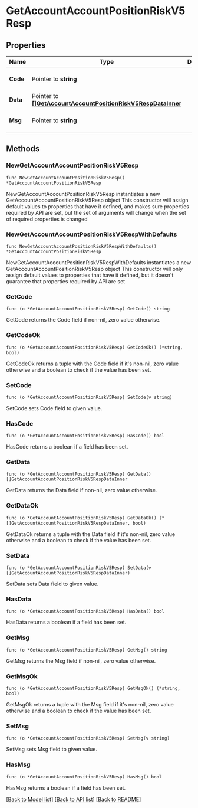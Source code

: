 # GetAccountAccountPositionRiskV5Resp

## Properties

Name | Type | Description | Notes
------------ | ------------- | ------------- | -------------
**Code** | Pointer to **string** |  | [optional] [default to ""]
**Data** | Pointer to [**[]GetAccountAccountPositionRiskV5RespDataInner**](GetAccountAccountPositionRiskV5RespDataInner.md) |  | [optional] 
**Msg** | Pointer to **string** |  | [optional] [default to ""]

## Methods

### NewGetAccountAccountPositionRiskV5Resp

`func NewGetAccountAccountPositionRiskV5Resp() *GetAccountAccountPositionRiskV5Resp`

NewGetAccountAccountPositionRiskV5Resp instantiates a new GetAccountAccountPositionRiskV5Resp object
This constructor will assign default values to properties that have it defined,
and makes sure properties required by API are set, but the set of arguments
will change when the set of required properties is changed

### NewGetAccountAccountPositionRiskV5RespWithDefaults

`func NewGetAccountAccountPositionRiskV5RespWithDefaults() *GetAccountAccountPositionRiskV5Resp`

NewGetAccountAccountPositionRiskV5RespWithDefaults instantiates a new GetAccountAccountPositionRiskV5Resp object
This constructor will only assign default values to properties that have it defined,
but it doesn't guarantee that properties required by API are set

### GetCode

`func (o *GetAccountAccountPositionRiskV5Resp) GetCode() string`

GetCode returns the Code field if non-nil, zero value otherwise.

### GetCodeOk

`func (o *GetAccountAccountPositionRiskV5Resp) GetCodeOk() (*string, bool)`

GetCodeOk returns a tuple with the Code field if it's non-nil, zero value otherwise
and a boolean to check if the value has been set.

### SetCode

`func (o *GetAccountAccountPositionRiskV5Resp) SetCode(v string)`

SetCode sets Code field to given value.

### HasCode

`func (o *GetAccountAccountPositionRiskV5Resp) HasCode() bool`

HasCode returns a boolean if a field has been set.

### GetData

`func (o *GetAccountAccountPositionRiskV5Resp) GetData() []GetAccountAccountPositionRiskV5RespDataInner`

GetData returns the Data field if non-nil, zero value otherwise.

### GetDataOk

`func (o *GetAccountAccountPositionRiskV5Resp) GetDataOk() (*[]GetAccountAccountPositionRiskV5RespDataInner, bool)`

GetDataOk returns a tuple with the Data field if it's non-nil, zero value otherwise
and a boolean to check if the value has been set.

### SetData

`func (o *GetAccountAccountPositionRiskV5Resp) SetData(v []GetAccountAccountPositionRiskV5RespDataInner)`

SetData sets Data field to given value.

### HasData

`func (o *GetAccountAccountPositionRiskV5Resp) HasData() bool`

HasData returns a boolean if a field has been set.

### GetMsg

`func (o *GetAccountAccountPositionRiskV5Resp) GetMsg() string`

GetMsg returns the Msg field if non-nil, zero value otherwise.

### GetMsgOk

`func (o *GetAccountAccountPositionRiskV5Resp) GetMsgOk() (*string, bool)`

GetMsgOk returns a tuple with the Msg field if it's non-nil, zero value otherwise
and a boolean to check if the value has been set.

### SetMsg

`func (o *GetAccountAccountPositionRiskV5Resp) SetMsg(v string)`

SetMsg sets Msg field to given value.

### HasMsg

`func (o *GetAccountAccountPositionRiskV5Resp) HasMsg() bool`

HasMsg returns a boolean if a field has been set.


[[Back to Model list]](../README.md#documentation-for-models) [[Back to API list]](../README.md#documentation-for-api-endpoints) [[Back to README]](../README.md)


